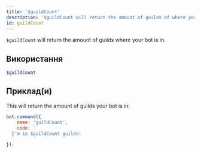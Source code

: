 ```yaml
---
title: '$guildCount'
description: '$guildCount will return the amount of guilds of where your bot is in.'
id: guildCount
---
```


`$guildCount` will return the amount of guilds where your bot is in.

## Використання

```php
$guildCount
```

## Приклад(и)

This will return the amount of guilds your bot is in:

```javascript
bot.command({
    name: 'guildCount',
    code: `
  I'm in $guildCount guilds!
  `
});
```
